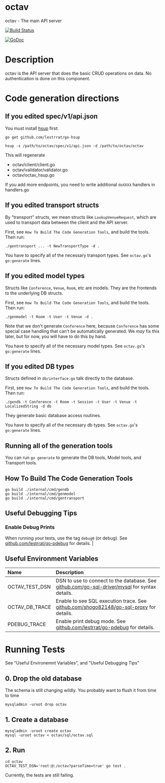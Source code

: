 # octav

octav - The main API server

[![Build Status](https://travis-ci.org/builderscon/octav.svg?branch=master)](https://travis-ci.org/builderscon/octav)

[![GoDoc](https://godoc.org/github.com/builderscon/octav/octav?status.svg)](https://godoc.org/github.com/builderscon/octav/octav)

# Description

octav is the API server that does the basic CRUD operations on data.
No authentication is done on this component.

# Code generation directions

## If you edited spec/v1/api.json

You must install [hsup](https://github.com/lestrrat/go-hsup) first:

```
go get github.com/lestrrat/go-hsup
```

```
hsup -s /path/to/octav/spec/v1/api.json -d /path/to/octav/octav
```

This will regenerate 

* octav/client/client.go
* octav/validator/validator.go
* octav/octav_hsup.go

If you add more endpoints, you need to write additional `doXXXX` handlers in handlers.go

## If you edited transport structs

By "transport" structs, we mean structs like `LookupVenueRequest`, which are used to transport data between the client and the API server.

First, see `How To Build The Code Generation Tools`, and build the tools.
Then run:

```
./gentransport ... -t NewTransportType -d .
```

You have to specify all of the necessary transport types. See `octav.go`'s `go:generate` lines.

## If you edited model types

Structs like `Conference`, `Venue`, `Room`, etc are models. They are the frontends to the underlying DB structs.

First, see `How To Build The Code Generation Tools`, and build the tools.
Then run:

```
./genmodel -t Room -t User -t Venue -d .
```

Note that we don't generate `Conference` here, because `Conference` has some special case handling that can't be automatically generated. We *may* fix this later, but for now, you will have to do this by hand.

You have to specify all of the necessary model types. See `octav.go`'s `go:generate` lines.

## If you edited DB types

Structs defined in `db/interface.go` talk directly to the database.

First, see `How To Build The Code Generation Tools`, and build the tools.
Then run:

```
./gendb -t Conference -t Room -t Session -t User -t Venue -t LocalizedString -d db
```

They generate basic database access routines.

You have to specify all of the necessary db types. See `octav.go`'s `go:generate` lines.

## Running all of the generation tools

You can run `go generate` to generate the DB tools, Model tools, and Transport tools.

## How To Build The Code Generation Tools

```
go build ./internal/cmd/gendb
go build ./internal/cmd/genmodel
go build ./internal/cmd/gentransport
```

## Useful Debugging Tips

### Enable Debug Prints

When running your tests, use the tag `debug0` (or debug). See [github.com/lestrrat/go-pdebug](https://github.com/lestrrat/go-pdebug) for details. |

## Useful Environment Variables

| Name | Description |
|:-----|:------------|
|OCTAV_TEST_DSN | DSN to use to connect to the database. See [github.com/go-sql-driver/mysql](https://github.com/go-sql-driver/mysql) for syntax details. |
|OCTAV_DB_TRACE | Enable to see SQL execution trace. See [github.com/shogo82148/go-sql-proxy](https://github.com/shogo82148/go-sql-proxy) for details. |
|PDEBUG_TRACE | Enable print debug mode. See [github.com/lestrrat/go-pdebug](https://github.com/lestrrat/go-pdebug) for details. |


# Running Tests

See "Useful Environemnt Variables", and "Useful Debugging Tips"

## 0. Drop the old database

The schema is still changing wildly. You probably want to flush it from
time to time

```
mysqladmin -uroot drop octav
```

## 1. Create a database

```
mysqladmin -uroot create octav
mysql -uroot octav < octav/sql/octav.sql
```

## 2. Run

```
cd octav
OCTAV_TEST_DSN='root:@:/octav?parseTime=true' go test .
```

Currently, the tests are still failing.

